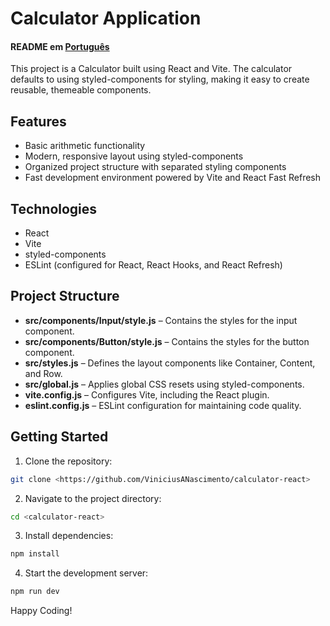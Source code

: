 # Calculator Application

#### README em [Português](README.pt.md)

This project is a Calculator built using React and Vite. The calculator defaults to using styled-components for styling, making it easy to create reusable, themeable components.

## Features

- Basic arithmetic functionality
- Modern, responsive layout using styled-components
- Organized project structure with separated styling components
- Fast development environment powered by Vite and React Fast Refresh

## Technologies

- React
- Vite
- styled-components
- ESLint (configured for React, React Hooks, and React Refresh)

## Project Structure

- **src/components/Input/style.js** – Contains the styles for the input component.
- **src/components/Button/style.js** – Contains the styles for the button component.
- **src/styles.js** – Defines the layout components like Container, Content, and Row.
- **src/global.js** – Applies global CSS resets using styled-components.
- **vite.config.js** – Configures Vite, including the React plugin.
- **eslint.config.js** – ESLint configuration for maintaining code quality.

## Getting Started

1. Clone the repository:

```bash
git clone <https://github.com/ViniciusANascimento/calculator-react>
```

2. Navigate to the project directory:

```bash
cd <calculator-react>
```

3. Install dependencies:

```bash
npm install
```

4. Start the development server:

```bash
npm run dev
```

Happy Coding!
